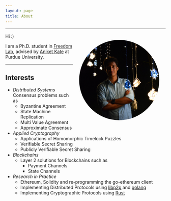 ```yaml
---
layout: page
title: About
---
```


---

<img src="/assets/img/me.jpg" width="50%" style="margin:0 auto; border-radius:50%; float:right; padding:20px" />

Hi :)

I am a Ph.D. student in [Freedom Lab](https://freedom.cs.purdue.edu/), advised by [Aniket Kate](https://www.cs.purdue.edu/homes/akate/) at Purdue University.

---

## Interests

- *Distributed Systems* Consensus problems such as 
    - Byzantine Agreement
    - State Machine Replication 
    - Multi Value Agreement
    - Approximate Consensus
- *Applied Cryptography* 
  - Applications of Homomorphic Timelock Puzzles
  - Verifiable Secret Sharing
  - Publicly Verifiable Secret Sharing
- *Blockchains*
  - Layer 2 solutions for Blockchains such as 
    - Payment Channels 
    - State Channels
- *Research in Practice* 
  - Ethereum, Solidity and re-programming the go-ethereum client
  - Implementing Distributed Protocols using [libp2p](https://github.com/libp2p/go-libp2p) and [golang](https://golang.org/) 
  - Implementing Cryptographic Protocols using [Rust](https://www.rust-lang.org/)

<!-- ADD scholar link after the name conflict is resolved
- [Scholar]()
-->
